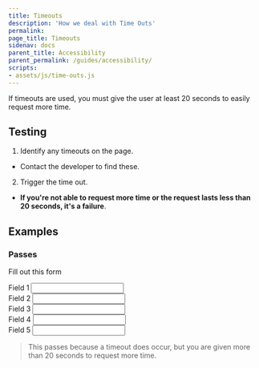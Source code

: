 ```yaml
---
title: Timeouts
description: 'How we deal with Time Outs'
permalink:
page_title: Timeouts
sidenav: docs
parent_title: Accessibility
parent_permalink: /guides/accessibility/
scripts:
- assets/js/time-outs.js
---
```

If timeouts are used, you must give the user at least 20 seconds to easily request more time.

## Testing

1. Identify any timeouts on the page.
  * Contact the developer to find these.
2. Trigger the time out.
  * __If you're not able to request more time or the request lasts less than 20 seconds, it's a failure__.

## Examples

### Passes

Fill out this form

<form id='pForm'>
<label for='t1'>Field 1</label>&nbsp;<input type='text' id='t1'><br>
<label for='t2'>Field 2</label>&nbsp;<input type='text' id='t2'><br>
<label for='t3'>Field 3</label>&nbsp;<input type='text' id='t3'><br>
<label for='t4'>Field 4</label>&nbsp;<input type='text' id='t4'><br>
<label for='t5'>Field 5</label>&nbsp;<input type='text' id='t5'><br>
</form>

> This passes because a timeout does occur, but you are given more than 20 seconds to request more time.
